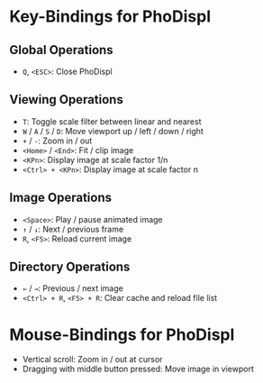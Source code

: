# Key-Bindings for PhoDispl

## Global Operations

* `Q`, `<ESC>`: Close PhoDispl


## Viewing Operations

* `T`: Toggle scale filter between linear and nearest
* `W` / `A` / `S` / `D`: Move viewport up / left / down / right
* `+` / `-`: Zoom in / out
* `<Home>` / `<End>`: Fit / clip image
* `<KPn>`: Display image at scale factor 1/n
* `<Ctrl> + <KPn>`: Display image at scale factor n


## Image Operations

* `<Space>`: Play / pause animated image
* `↑` / `↓`: Next / previous frame
* `R`, `<F5>`: Reload current image


## Directory Operations

* `←` / `→`: Previous / next image
* `<Ctrl> + R`, `<F5> + R`: Clear cache and reload file list



# Mouse-Bindings for PhoDispl

* Vertical scroll: Zoom in / out at cursor
* Dragging with middle button pressed: Move image in viewport
